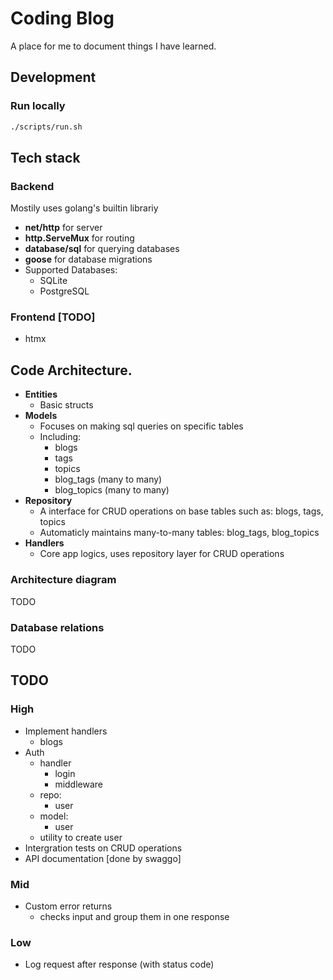 # Coding Blog

A place for me to document things I have learned.

## Development
### Run locally
```bash
./scripts/run.sh
```

## Tech stack
### Backend
Mostily uses golang's builtin librariy
- **net/http** for server
- **http.ServeMux** for routing
- **database/sql** for querying databases
- **goose** for database migrations
- Supported Databases: 
    - SQLite
    - PostgreSQL

### Frontend [TODO]
- htmx

## Code Architecture.
- **Entities**
    - Basic structs
- **Models**
    - Focuses on making sql queries on specific tables 
    - Including:
        - blogs
        - tags
        - topics
        - blog_tags (many to many)
        - blog_topics (many to many)
- **Repository**
    - A interface for CRUD operations on base tables such as: blogs, tags, topics
    - Automaticly maintains many-to-many tables: blog_tags, blog_topics
- **Handlers**
    - Core app logics, uses repository layer for CRUD operations

### Architecture diagram
TODO

### Database relations
TODO


## TODO
### High
- Implement handlers
    - blogs
- Auth 
    - handler
        - login
        - middleware
    - repo:
        - user
    - model:
        - user
    - utility to create user
- Intergration tests on CRUD operations
- API documentation [done by swaggo]

### Mid
- Custom error returns
    - checks input and group them in one response

### Low
- Log request after response (with status code)
